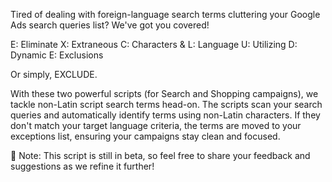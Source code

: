 Tired of dealing with foreign-language search terms cluttering your Google Ads search queries list? We've got you covered!

E: Eliminate
X: Extraneous
C: Characters &
L: Language
U: Utilizing
D: Dynamic
E: Exclusions

Or simply, EXCLUDE.

With these two powerful scripts (for Search and Shopping campaigns), we tackle non-Latin script search terms head-on. The scripts scan your search queries and automatically identify terms using non-Latin characters. If they don't match your target language criteria, the terms are moved to your exceptions list, ensuring your campaigns stay clean and focused.

🚀 Note: This script is still in beta, so feel free to share your feedback and suggestions as we refine it further!
